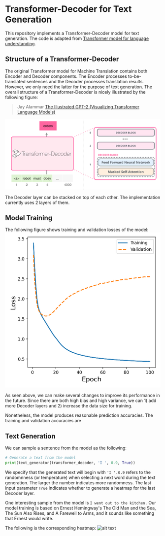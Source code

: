# Transformer-Decoder for Text Generation

This repository implements a Transformer-Decoder model for text generation. The code is adapted from [Transformer model for language understanding](
https://www.tensorflow.org/tutorials/text/transformer). 

## Structure of a Transformer-Decoder 

The original Transformer model for Machine Translation contains both Encoder and Decoder components. The Encoder processes to-be-translated sentences and the Decoder processes translation results. However, we only need the latter for the purpose of text generation. The overall structure of a Transformer-Decoder is nicely illustrated by the following figure:

> Jay Alammar [The Illustrated GPT-2 (Visualizing Transformer Language Models)](http://jalammar.github.io/illustrated-gpt2/)

![alt text](https://github.com/hsungki/transformer_decoder/blob/master/figures/transformer-decoder-intro.png)

The Decoder layer can be stacked on top of each other. The implementation currently uses 2 layers of them. 

## Model Training 

The following figure shows training and validation losses of the model:
![alt text](https://github.com/hsungki/transformer_decoder/blob/master/figures/td_loss.png)

As seen above, we can make several changes to improve its performance in the future. Since there are both high bias and high variance, we can 1) add more Decoder layers and 2) increase the data size for training. 

Nonetheless, the model produces reasonable prediction accuracies. The training and validation accuracies are  

## Text Generation

We can sample a sentence from the model as the following:
```python
# Generate a text from the model
print(text_generator(transformer_decoder, 'I ', 0.9, True))
```
We specify that the generated text will begin with ```'I '```. ```0.9``` refers to the randomnness (or temperature) when selecting a next word during the text generation. The larger the number indicates more randomness. The last input parameter ```True``` indicates whether to generate a heatmap for the last Decoder layer.  

One interesting sample from the model is
```I went out to the kitchen.```
Our model training is based on Ernest Hemingway's The Old Man and the Sea, The Sun Also Rises, and A Farewell to Arms, and it sounds like something that Ernest would write. 

The following is the corresponding heatmap:
![alt text](https://github.com/hsungki/transformer_decoder/blob/master/figures/attention.png)





